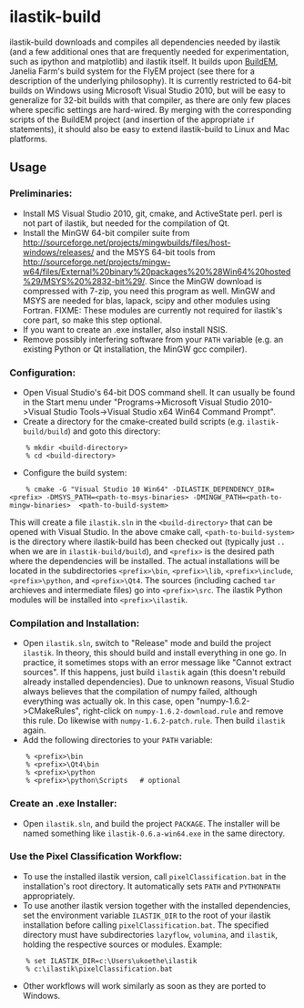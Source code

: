 ilastik-build
=============

ilastik-build downloads and compiles all dependencies needed by ilastik (and a few additional ones that are frequently needed for experimentation, such as ipython and matplotlib) and ilastik itself. It builds upon [BuildEM](https://github.com/janelia-flyem/buildem), Janelia Farm's build system for the FlyEM project (see there for a description of the underlying philosophy). It is currently restricted to 64-bit builds on Windows using Microsoft Visual Studio 2010, but will be easy to generalize for 32-bit builds with that compiler, as there are only few places where specific settings are hard-wired. By merging with the corresponding scripts of the BuildEM project (and insertion of the appropriate `if` statements), it should also be easy to extend ilastik-build to Linux and Mac platforms.

Usage
-----

### Preliminaries:

* Install MS Visual Studio 2010, git, cmake, and ActiveState perl. perl is not part of ilastik, but needed for the compilation of Qt.
* Install the MinGW 64-bit compiler suite from http://sourceforge.net/projects/mingwbuilds/files/host-windows/releases/ and the MSYS 64-bit tools from http://sourceforge.net/projects/mingw-w64/files/External%20binary%20packages%20%28Win64%20hosted%29/MSYS%20%2832-bit%29/. Since the MinGW download is compressed with 7-zip, you need this program as well. MinGW and MSYS are needed for blas, lapack, scipy and other modules using Fortran. FIXME: These modules are currently not required for ilastik's core part, so make this step optional.
* If you want to create an .exe installer, also install NSIS.
* Remove possibly interfering software from your `PATH` variable (e.g. an existing Python or Qt installation, the MinGW gcc compiler).

### Configuration:

* Open Visual Studio's 64-bit DOS command shell. It can usually be found in the Start menu under "Programs->Microsoft Visual Studio 2010->Visual Studio Tools->Visual Studio x64 Win64 Command Prompt".
* Create a directory for the cmake-created build scripts (e.g. `ilastik-build/build`) and goto this directory:

```
    % mkdir <build-directory>
    % cd <build-directory>
```

* Configure the build system:

```
    % cmake -G "Visual Studio 10 Win64" -DILASTIK_DEPENDENCY_DIR=<prefix> -DMSYS_PATH=<path-to-msys-binaries> -DMINGW_PATH=<path-to-mingw-binaries>  <path-to-build-system>
```

  This will create a file `ilastik.sln` in the `<build-directory>` that can be opened with Visual Studio. In the above cmake call, `<path-to-build-system>` is the directory where ilastik-build has been checked out (typically just `..` when we are in `ilastik-build/build`), and `<prefix>` is the desired path where the dependencies will be installed. The actual installations will be located in the subdirectories `<prefix>\bin`, `<prefix>\lib`, `<prefix>\include`, `<prefix>\python`, and `<prefix>\Qt4`. The sources (including cached `tar` archieves and intermediate files) go into `<prefix>\src`. The ilastik Python modules will be installed into `<prefix>\ilastik`.

### Compilation and Installation:

* Open `ilastik.sln`, switch to "Release" mode and build the project `ilastik`. In theory, this should build and install everything in one go. In practice, it sometimes stops with an error message like "Cannot extract sources". If this happens, just build `ilastik` again (this doesn't rebuild already installed dependencies). Due to unknown reasons, Visual Studio always believes that the compilation of numpy failed, although everything was actually ok. In this case, open "numpy-1.6.2->CMakeRules", right-click on `numpy-1.6.2-download.rule` and remove this rule. Do likewise with `numpy-1.6.2-patch.rule`. Then build `ilastik` again. 
* Add the following directories to your `PATH` variable:

```
    % <prefix>\bin
    % <prefix>\Qt4\bin
    % <prefix>\python
    % <prefix>\python\Scripts   # optional
```

### Create an .exe Installer:

* Open `ilastik.sln`, and build the project `PACKAGE`. The installer will be named something like `ilastik-0.6.a-win64.exe` in the same directory.

### Use the Pixel Classification Workflow:

* To use the installed ilastik version, call `pixelClassification.bat` in the installation's root directory. It automatically sets `PATH` and `PYTHONPATH` appropriately.
* To use another ilastik version together with the installed dependencies, set the environment variable `ILASTIK_DIR` to the root of your ilastik installation before calling `pixelClassification.bat`. The specified directory must have subdirectories `lazyflow`, `volumina`, and `ilastik`, holding the respective sources or modules. Example:

```
    % set ILASTIK_DIR=c:\Users\ukoethe\ilastik
    % c:\ilastik\pixelClassification.bat
```

* Other workflows will work similarly as soon as they are ported to Windows.
